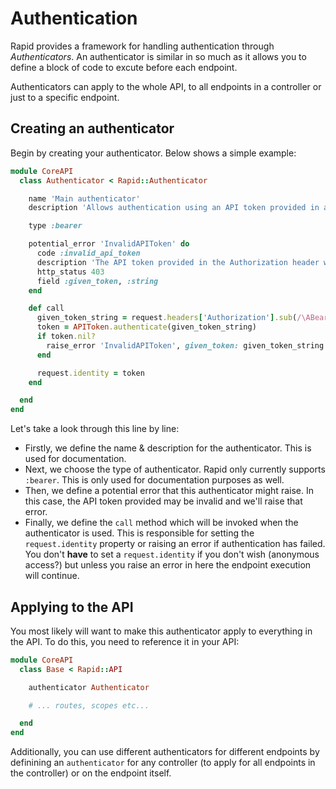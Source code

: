 # Authentication

Rapid provides a framework for handling authentication through _Authenticators_. An authenticator is similar in so much as it allows you to define a block of code to excute before each endpoint.

Authenticators can apply to the whole API, to all endpoints in a controller or just to a specific endpoint.

## Creating an authenticator

Begin by creating your authenticator. Below shows a simple example:

```ruby
module CoreAPI
  class Authenticator < Rapid::Authenticator

    name 'Main authenticator'
    description 'Allows authentication using an API token provided in an Authorization header'

    type :bearer

    potential_error 'InvalidAPIToken' do
      code :invalid_api_token
      description 'The API token provided in the Authorization header was not valid'
      http_status 403
      field :given_token, :string
    end

    def call
      given_token_string = request.headers['Authorization'].sub(/\ABearer /, '')
      token = APIToken.authenticate(given_token_string)
      if token.nil?
        raise_error 'InvalidAPIToken', given_token: given_token_string
      end

      request.identity = token
    end

  end
end
```

Let's take a look through this line by line:

- Firstly, we define the name & description for the authenticator. This is used for documentation.
- Next, we choose the type of authenticator. Rapid only currently supports `:bearer`. This is only used for documentation purposes as well.
- Then, we define a potential error that this authenticator might raise. In this case, the API token provided may be invalid and we'll raise that error.
- Finally, we define the `call` method which will be invoked when the authenticator is used. This is responsible for setting the `request.identity` property or raising an error if authentication has failed. You don't **have** to set a `request.identity` if you don't wish (anonymous access?) but unless you raise an error in here the endpoint execution will continue.

## Applying to the API

You most likely will want to make this authenticator apply to everything in the API. To do this, you need to reference it in your API:

```ruby
module CoreAPI
  class Base < Rapid::API

    authenticator Authenticator

    # ... routes, scopes etc...

  end
end
```

Additionally, you can use different authenticators for different endpoints by definining an `authenticator` for any controller (to apply for all endpoints in the controller) or on the endpoint itself.
